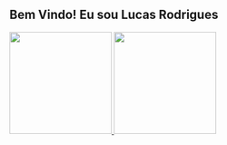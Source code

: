 ## Bem Vindo! Eu sou Lucas Rodrigues

<div>
  <a href="https://github.com/Shackluryz">
  <img height="180em" src="https://github-readme-stats.vercel.app/api?username=Shackluryz&show_icons=true&theme=tokyonight&include_all_commits=true&count_private=true"/>
  <img height="180em" src="https://github-readme-stats.vercel.app/api/top-langs/?username=Shackluryz&layout=compact&langs_count=7&theme=tokyonight"/>
</div>
